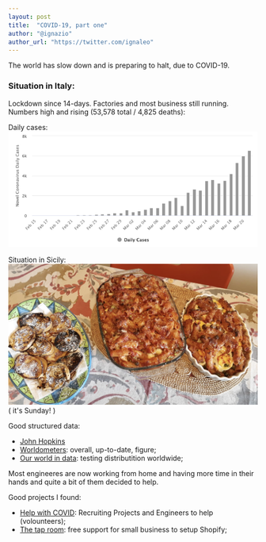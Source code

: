 ```yaml
---
layout: post
title:  "COVID-19, part one"
author: "@ignazio"
author_url: "https://twitter.com/ignaleo"
---
```

The world has slow down and is preparing to halt, due to COVID-19. 

### Situation in Italy:  
Lockdown since 14-days. Factories and most business still running. Numbers high and rising (53,578 total / 4,825 deaths): 

Daily cases: 
![Daily cases](/assets/images/daily-cases.png)

Situation in Sicily: 
![Sunday lunch](/assets/images/sunday-lunch.png)
( it's Sunday! ) 


Good structured data: 
* [John Hopkins](https://github.com/CSSEGISandData/COVID-19)
* [Worldometers](https://www.worldometers.info/coronavirus/): overall, up-to-date, figure;
* [Our world in data](https://ourworldindata.org/covid-testing): testing distributition worldwide;

Most engineeres are now working from home and having more time in their hands and quite a bit of them decided to help.

Good projects I found:    
* [Help with COVID](https://helpwithcovid.com/): Recruiting Projects and Engineers to help (volounteers);
* [The tap room](https://twitter.com/kvlly/status/1241036548243685377): free support for small business to setup Shopify;